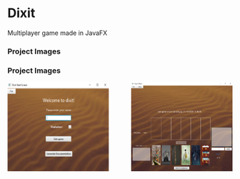 # Dixit
Multiplayer game made in JavaFX

### Project Images

### Project Images

<div style="display: flex; justify-content: space-between;">
    <img src="Images_github/1.png" alt="Image 1" width="45% height="200"" />
    <img src="Images_github/2.png" alt="Image 2" width="45%" height="200" />
</div>

